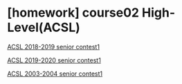 # \[homework] course02 High-Level(ACSL)

[ACSL 2018-2019 senior contest1](https://ossp.pengjunjie.com/mweb/1sr-stigid.pdf)

[ACSL 2019-2020 senior contest1](https://ossp.pengjunjie.com/mweb/C\_1\_SR\_program.pdf)

[ACSL 2003-2004 senior contest1](https://ossp.pengjunjie.com/mweb/03\_1\_progACSLDIGITS.pdf)

